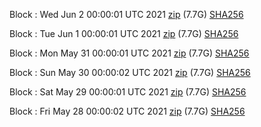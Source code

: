 Block [](https://insight.dash.org/insight/block/): Wed Jun  2 00:00:01 UTC 2021 [zip](https://dash-bootstrap.ams3.digitaloceanspaces.com/mainnet/2021-06-02/bootstrap.dat.zip) (7.7G) [SHA256](https://dash-bootstrap.ams3.digitaloceanspaces.com/mainnet/2021-06-02/sha256.txt)

Block [](https://insight.dash.org/insight/block/): Tue Jun  1 00:00:01 UTC 2021 [zip](https://dash-bootstrap.ams3.digitaloceanspaces.com/mainnet/2021-06-01/bootstrap.dat.zip) (7.7G) [SHA256](https://dash-bootstrap.ams3.digitaloceanspaces.com/mainnet/2021-06-01/sha256.txt)

Block [](https://insight.dash.org/insight/block/): Mon May 31 00:00:01 UTC 2021 [zip](https://dash-bootstrap.ams3.digitaloceanspaces.com/mainnet/2021-05-31/bootstrap.dat.zip) (7.7G) [SHA256](https://dash-bootstrap.ams3.digitaloceanspaces.com/mainnet/2021-05-31/sha256.txt)

Block [](https://insight.dash.org/insight/block/): Sun May 30 00:00:02 UTC 2021 [zip](https://dash-bootstrap.ams3.digitaloceanspaces.com/mainnet/2021-05-30/bootstrap.dat.zip) (7.7G) [SHA256](https://dash-bootstrap.ams3.digitaloceanspaces.com/mainnet/2021-05-30/sha256.txt)

Block [](https://insight.dash.org/insight/block/): Sat May 29 00:00:01 UTC 2021 [zip](https://dash-bootstrap.ams3.digitaloceanspaces.com/mainnet/2021-05-29/bootstrap.dat.zip) (7.7G) [SHA256](https://dash-bootstrap.ams3.digitaloceanspaces.com/mainnet/2021-05-29/sha256.txt)

Block [](https://insight.dash.org/insight/block/): Fri May 28 00:00:02 UTC 2021 [zip](https://dash-bootstrap.ams3.digitaloceanspaces.com/mainnet/2021-05-28/bootstrap.dat.zip) (7.7G) [SHA256](https://dash-bootstrap.ams3.digitaloceanspaces.com/mainnet/2021-05-28/sha256.txt)
